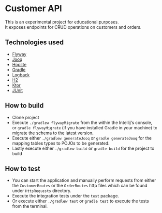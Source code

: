 # Customer API

This is an experimental project for educational purposes.<br>
It exposes endpoints for CRUD operations on customers and orders.

## Technologies used

- [Flyway](https://documentation.red-gate.com/fd)
- [Jooq](https://github.com/etiennestuder/gradle-jooq-plugin)
- [Hoplite](https://github.com/sksamuel/hoplite)
- [Gradle](https://gradle.org/guides/#getting-started)
- [Logback](https://logback.qos.ch)
- [H2](https://www.h2database.com/html/main.html)
- [Ktor](https://ktor.io)
- [JUnit](https://ktor.io/docs/testing.html)

## How to build

- Clone project
- Execute `./gradlew flywayMigrate` from the within the Intellij's console, <br> or `gradle flywayMigrate` (if you
  have installed Gradle in your machine) to migrate the schema to the latest version.
- Execute either `./gradlew generateJooq` or `gradle generateJooq` for the mapping tables types to POJOs to be
  generated.
- Lastly execute either `./gradlew build` or `gradle build` for the project to build

## How to test

- You can start the application and manually perform requests from either the `CustomerRoutes` or
  the `OrderRoutes` http files which can be found under `HttpRequests` directory.
- Execute the integration tests under the `test` package.
- Or execute either `./gradlew test` or `gradle test` to execute the tests from the terminal.
